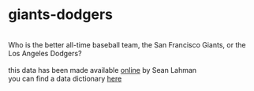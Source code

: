 # giants-dodgers
<br>
Who is the better all-time baseball team, the San Francisco Giants, or the Los Angeles Dodgers? 
<br>
<br>
this data has been made available <a href = "http://www.seanlahman.com/baseball-archive/statistics/">online</a> by Sean Lahman
<br>
you can find a data dictionary <a href = "http://www.seanlahman.com/files/database/readme2016.txt">here</a>



